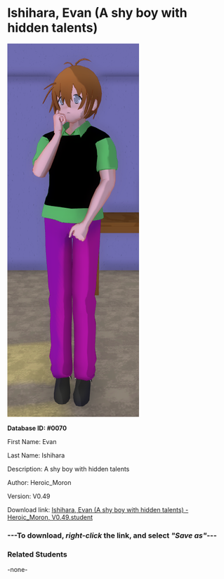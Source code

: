 # Ishihara, Evan (A shy boy with hidden talents)

<img src="../../Files/Images/Ishihara, Evan (A shy boy with hidden talents).png" title="Ishihara, Evan (A shy boy with hidden talents) - Heroic_Moron, V0.49">

**Database ID: #0070**

First Name: Evan

Last Name: Ishihara

Description: A shy boy with hidden talents

Author: Heroic_Moron

Version: V0.49

Download link: <a href="https://raw.githubusercontent.com/Arbiter1223/Daigaku-Gurashi-Custom-Students/master/Files/Student%20Files/Ishihara%2C%20Evan%20(A%20shy%20boy%20with%20hidden%20talents)%20-%20Heroic_Moron%2C%20V0.49.student">Ishihara, Evan (A shy boy with hidden talents) - Heroic_Moron, V0.49.student</a>

### ---**To download, _right-click_ the link, and select _"Save as"_**---

### Related Students

-none-
